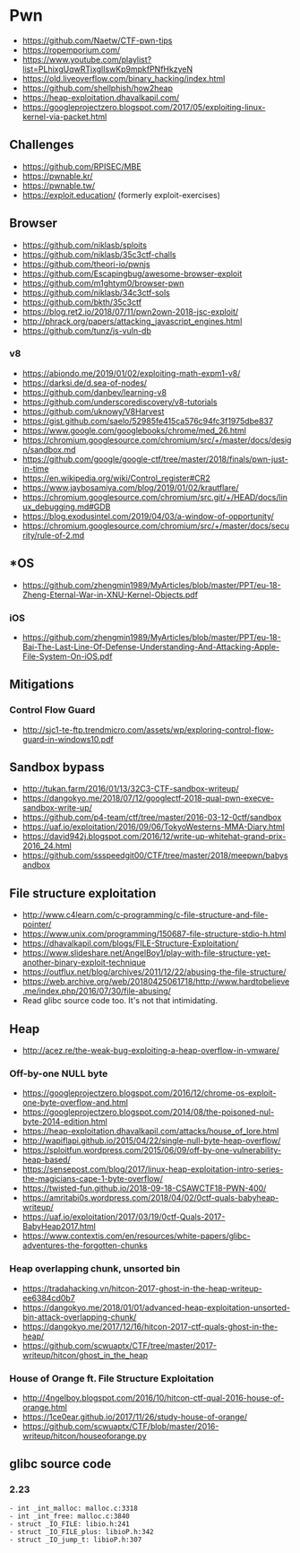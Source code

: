 # Pwn

- https://github.com/Naetw/CTF-pwn-tips
- https://ropemporium.com/
- https://www.youtube.com/playlist?list=PLhixgUqwRTjxglIswKp9mpkfPNfHkzyeN
- https://old.liveoverflow.com/binary_hacking/index.html
- https://github.com/shellphish/how2heap
- https://heap-exploitation.dhavalkapil.com/
- https://googleprojectzero.blogspot.com/2017/05/exploiting-linux-kernel-via-packet.html

## Challenges
- https://github.com/RPISEC/MBE
- https://pwnable.kr/
- https://pwnable.tw/
- https://exploit.education/ (formerly exploit-exercises)

## Browser

- https://github.com/niklasb/sploits
- https://github.com/niklasb/35c3ctf-challs
- https://github.com/theori-io/pwnjs
- https://github.com/Escapingbug/awesome-browser-exploit
- https://github.com/m1ghtym0/browser-pwn
- https://github.com/niklasb/34c3ctf-sols
- https://github.com/bkth/35c3ctf
- https://blog.ret2.io/2018/07/11/pwn2own-2018-jsc-exploit/
- http://phrack.org/papers/attacking_javascript_engines.html
- https://github.com/tunz/js-vuln-db


### v8

- https://abiondo.me/2019/01/02/exploiting-math-expm1-v8/
- https://darksi.de/d.sea-of-nodes/
- https://github.com/danbev/learning-v8
- https://github.com/underscorediscovery/v8-tutorials
- https://github.com/uknowy/V8Harvest
- https://gist.github.com/saelo/52985fe415ca576c94fc3f1975dbe837
- https://www.google.com/googlebooks/chrome/med_26.html
- https://chromium.googlesource.com/chromium/src/+/master/docs/design/sandbox.md
- https://github.com/google/google-ctf/tree/master/2018/finals/pwn-just-in-time
- https://en.wikipedia.org/wiki/Control_register#CR2
- https://www.jaybosamiya.com/blog/2019/01/02/krautflare/
- https://chromium.googlesource.com/chromium/src.git/+/HEAD/docs/linux_debugging.md#GDB
- https://blog.exodusintel.com/2019/04/03/a-window-of-opportunity/
- https://chromium.googlesource.com/chromium/src/+/master/docs/security/rule-of-2.md

## *OS

- https://github.com/zhengmin1989/MyArticles/blob/master/PPT/eu-18-Zheng-Eternal-War-in-XNU-Kernel-Objects.pdf

### iOS

- https://github.com/zhengmin1989/MyArticles/blob/master/PPT/eu-18-Bai-The-Last-Line-Of-Defense-Understanding-And-Attacking-Apple-File-System-On-iOS.pdf

## Mitigations

### Control Flow Guard

- http://sjc1-te-ftp.trendmicro.com/assets/wp/exploring-control-flow-guard-in-windows10.pdf


## Sandbox bypass

- http://tukan.farm/2016/01/13/32C3-CTF-sandbox-writeup/
- https://dangokyo.me/2018/07/12/googlectf-2018-qual-pwn-execve-sandbox-write-up/
- https://github.com/p4-team/ctf/tree/master/2016-03-12-0ctf/sandbox
- https://uaf.io/exploitation/2016/09/06/TokyoWesterns-MMA-Diary.html
- https://david942j.blogspot.com/2016/12/write-up-whitehat-grand-prix-2016_24.html
- https://github.com/ssspeedgit00/CTF/tree/master/2018/meepwn/babysandbox

## File structure exploitation

- http://www.c4learn.com/c-programming/c-file-structure-and-file-pointer/
- https://www.unix.com/programming/150687-file-structure-stdio-h.html
- https://dhavalkapil.com/blogs/FILE-Structure-Exploitation/
- https://www.slideshare.net/AngelBoy1/play-with-file-structure-yet-another-binary-exploit-technique
- https://outflux.net/blog/archives/2011/12/22/abusing-the-file-structure/
- https://web.archive.org/web/20180425061718/http://www.hardtobelieve.me/index.php/2016/07/30/file-abusing/
- Read glibc source code too. It's not that intimidating.

## Heap

- http://acez.re/the-weak-bug-exploiting-a-heap-overflow-in-vmware/ 

### Off-by-one NULL byte

- https://googleprojectzero.blogspot.com/2016/12/chrome-os-exploit-one-byte-overflow-and.html
- https://googleprojectzero.blogspot.com/2014/08/the-poisoned-nul-byte-2014-edition.html
- https://heap-exploitation.dhavalkapil.com/attacks/house_of_lore.html
- http://wapiflapi.github.io/2015/04/22/single-null-byte-heap-overflow/
- https://sploitfun.wordpress.com/2015/06/09/off-by-one-vulnerability-heap-based/
- https://sensepost.com/blog/2017/linux-heap-exploitation-intro-series-the-magicians-cape-1-byte-overflow/
- https://twisted-fun.github.io/2018-09-18-CSAWCTF18-PWN-400/
- https://amritabi0s.wordpress.com/2018/04/02/0ctf-quals-babyheap-writeup/
- https://uaf.io/exploitation/2017/03/19/0ctf-Quals-2017-BabyHeap2017.html
- https://www.contextis.com/en/resources/white-papers/glibc-adventures-the-forgotten-chunks

### Heap overlapping chunk, unsorted bin

- https://tradahacking.vn/hitcon-2017-ghost-in-the-heap-writeup-ee6384cd0b7
- https://dangokyo.me/2018/01/01/advanced-heap-exploitation-unsorted-bin-attack-overlapping-chunk/
- https://dangokyo.me/2017/12/16/hitcon-2017-ctf-quals-ghost-in-the-heap/
- https://github.com/scwuaptx/CTF/tree/master/2017-writeup/hitcon/ghost_in_the_heap


### House of Orange ft. File Structure Exploitation

- http://4ngelboy.blogspot.com/2016/10/hitcon-ctf-qual-2016-house-of-orange.html
- https://1ce0ear.github.io/2017/11/26/study-house-of-orange/
- https://github.com/scwuaptx/CTF/blob/master/2016-writeup/hitcon/houseoforange.py

## glibc source code

### 2.23

```
- int _int_malloc: malloc.c:3318
- int _int_free: malloc.c:3840
- struct _IO_FILE: libio.h:241
- struct _IO_FILE_plus: libioP.h:342
- struct _IO_jump_t: libioP.h:307
```
